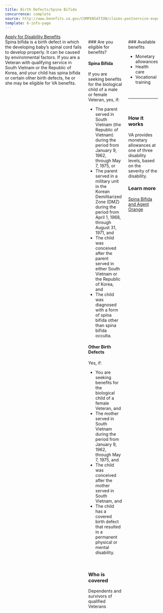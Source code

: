 ```yaml
---
title: Birth Defects/Spina Bifida
concurrence: complete
source: http://www.benefits.va.gov/COMPENSATION/claims-postservice-exposures-asbestos.asp
template: 6-info-page
---
```


<div class="main" role="main" markdown="0">

<div class="va-action-bar--header">
  <div class="row">
    <div class="small-12 columns">
      <a class="usa-button-primary va-button-primary" href="/disability-benefits/apply-for-benefits/">Apply for Disability Benefits</a>
    </div>
  </div>
</div>

<div class="section one" markdown="0">
<div class="primary" markdown="0">
<div class="row" markdown="0">
<div class="small-12 columns usa-content">
<div markdown="1">
Spina bifida is a birth defect in which the developing baby’s spinal cord fails to develop properly. It can be caused by environmental factors. If you are a Veteran with qualifying service in South Vietnam or the Republic of Korea, and your child has spina bifida or certain other birth defects, he or she may be eligible for VA benefits.
</div>
<div class="call-out" markdown="1">
### Are you eligible for benefits?

#### Spina Bifida
If you are seeking benefits for the biological child of a male or female Veteran, yes, if:

- The parent served in South Vietnam (the Republic of Vietnam) during the period from January 9, 1962, through May 7, 1975, or
- The parent served in a military unit in the Korean Demilitarized Zone (DMZ) during the period from April 1, 1968, through August 31, 1971, and
- The child was conceived after the parent served in either South Vietnam or the Republic of Korea, and
- The child was diagnosed with a form of spina bifida other than spina bifida occulta.

#### Other Birth Defects
Yes, if:

- You are seeking benefits for the biological child of a female Veteran, and
- The mother served in South Vietnam during the period from January 9, 1962, through May 7, 1975, and
- The child was conceived after the mother served in South Vietnam, and
- The child has a covered birth defect that resulted in a permanent physical or mental disability.

<br>

### Who is covered
Dependents and survivors of qualified Veterans
</div>
<div markdown="1">
### Available benefits

-	Monetary allowances
-	Health care
-	Vocational training

<br>
<hr>
<br>

### How it works

VA provides monetary allowances at one of three disability levels, based on the severity of the disability.

### Learn more

[Spina Bifida and Agent Orange]( http://www.publichealth.va.gov/exposures/agentorange/birth-defects/spina-bifida.asp)
</div>
</div>

</div>
</div>
</div>
